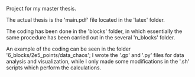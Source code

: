 Project for my master thesis.

The actual thesis is the 'main.pdf' file located in the 'latex' folder.

The coding has been done in the 'blocks' folder, in which essentially the same procedure has been carried out in the several 'n_blocks' folder.

An example of the coding can be seen in the folder '6_blocks/2e5_points/data_chaos'; I wrote the '.gp' and '.py' files for data analysis and visualization,
while I only made some modifications in the '.sh' scripts which perform the calculations.
